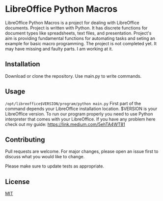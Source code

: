 # LibreOffice Python Macros

LibreOffice Python Macros is a project for dealing with LibreOffice documents. Project is written with Python. It has discrete functions for document types like spreadsheets, text files, and presentation. Project's aim is providing fundamental functions for automating tasks and seting an example for basic macro programming.
The project is not completed yet. It may have missing and faulty parts. I am working at it. 

## Installation

Download or clone the repository. Use main.py to write commands.


## Usage

```/opt/libreoffice$VERSION/program/python main.py```
First part of the command depends your LibreOffice installation location.
$VERSION is your LibreOffice version. 
To run our program properly you need to use Python interpreter that comes with your LibreOffice. 
If you have any problem here check out my guide:
https://link.medium.com/5ehTA4WT81



## Contributing
Pull requests are welcome. For major changes, please open an issue first to discuss what you would like to change.

Please make sure to update tests as appropriate.




## License
[MIT](https://choosealicense.com/licenses/mit/)

